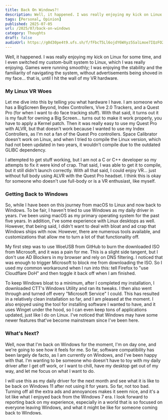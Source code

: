 ```yaml
---
title: Back On Windows?!
description: Well, it happened. I was really enjoying my kick on Linux for some time, and I even switched my custom-built system to Linux, which I was really enjoying. Games were running smoothly; I was enjoying the stability and the familiarity of navigating the system, without advertisements being shoved in my face...
tags: [Personal, Opinion]
published: 2025-07-05
url: /2025/07/back-on-windows
category: Thoughts
draft: false
audioUrl: https://g0d30pe4t9.ufs.sh/f/fFbcT5Ll6ojdY6WXyz5SalLmoe7IQzFO2BwnPj8bhVk4t1T5
---
```

Well, it happened. I was really enjoying my kick on Linux for some time, and I even switched my custom-built system to Linux, which I was really enjoying. Games were running smoothly; I was enjoying the stability and the familiarity of navigating the system, without advertisements being shoved in my face... that is, until I hit the wall of my VR hardware.

### My Linux VR Woes

Let me dive into this by telling you what hardware I have. I am someone who has a BigScreen Beyond, Index Controllers, Vive 2.0 Trackers, and a Quest Pro (for when I want to do face tracking stuff). With that said, it turns out it is my fault for owning a Big Screen... turns out to make it work properly, you have to apply a Kernel patch. Then it was really easy to use my Quest Pro with ALVR, but that doesn't work because I wanted to use my Index Controllers, as I'm not a fan of the Quest Pro controllers. Space Calibrator doesn't work on Linux, and when I tried to compile the Linux version, which had not been updated in two years, it wouldn't compile due to the outdated GLIBC dependency.

I attempted to get stuff working, but I am not a C or C++ developer so my attempts to fix it were kind of crap. That said, I was able to get it to compile, but it still didn't launch correctly. With all that said, I could enjoy VR... just without full body using ALVR with the Quest Pro headset. I think this is okay for someone who doesn't use full-body or is a VR enthusiast, like myself.

### Getting Back to Windows

So, while I have been on this journey from macOS to Linux and now back to Windows. To be fair, I haven't tried to use Windows as my daily driver in years. I've been using macOS as my primary operating system for the past five years. In addition, I've some experience with Linux desktops as well. However, that being said, I didn't want to deal with bloat and ad crap that Windows ships with now. However, there are numerous tools available, and customizations that allow me to turn a lot of that functionality off.

My first step was to use WoeUSB from GitHub to burn the downloaded ISO from Microsoft, and it was a pain for me. This is a slight side tangent, but I don't use AD Blockers in my browser and rely on DNS filtering. I noticed that was enough to trigger Microsoft to block me from downloading the ISO. So I used my common workaround when I run into this: tell Firefox to "use Cloudflare DoH" and then toggle it back off when I am finished.

To keep Windows bloat to a minimum, after I completed my installation, I downloaded CTT's Windows Utility and ran its tweaks. I then also went through and turned off every "Microsoft Service" I could. This has resulted in a relatively clean installation so far, and I am pleased at the moment. I also enjoyed using the tool for installing software I wanted to have, and it uses Winget under the hood, so I can even keep tons of applications updated, just like I do on Linux. I've noticed that Windows may have some newer features that've become mainstream since I've been here.

### What's Next?

Well, now that I'm back on Windows for the moment, I'm on day one, and we're going to see how it feels for me. So far, software compatibility has been largely de facto, as I am currently on Windows, and I've been happy with that. I'm wanting to be someone who doesn't have to toy with my daily driver after I get off work, or I want to chill, have my desktop get out of my way, and let me focus on what I want to do.

I will use this as my daily driver for the next month and see what it is like to be back on Windows 11 after not using it for years. So far, not too bad. Turning off all the extra ads and annoyances makes it seem nice, and it's a lot like what I enjoyed back from the Windows 7 era.
I look forward to reporting back on my experience, especially in a world that is so focused on everyone leaving Windows, and what it might be like for someone coming back to Windows.

